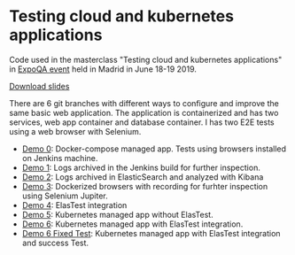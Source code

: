 # Testing cloud and kubernetes applications

Code used in the masterclass "Testing cloud and kubernetes applications" in [ExpoQA event](http://www.expoqa.com) held in Madrid in June 18-19 2019.

[Download slides](https://github.com/codeurjc/expoqa19/blob/master/Testing%20cloud%20and%20Kubernetes%20applications.pdf)

There are 6 git branches with different ways to configure and improve the same basic web application. The application is containerized and has two services, web app container and database container. I has two E2E tests using a web browser with Selenium.

* [Demo 0](https://github.com/codeurjc/expoqa19/tree/demo0): Docker-compose managed app. Tests using browsers installed on Jenkins machine.
* [Demo 1](https://github.com/codeurjc/expoqa19/tree/demo1): Logs archived in the Jenkins build for further inspection.
* [Demo 2](https://github.com/codeurjc/expoqa19/tree/demo2): Logs archived in ElasticSearch and analyzed with Kibana
* [Demo 3](https://github.com/codeurjc/expoqa19/tree/demo3): Dockerized browsers with recording for furhter inspection using Selenium Jupiter.
* [Demo 4](https://github.com/codeurjc/expoqa19/tree/demo4): ElasTest integration
* [Demo 5](https://github.com/codeurjc/expoqa19/tree/demo5): Kubernetes managed app without ElasTest.
* [Demo 6](https://github.com/codeurjc/expoqa19/tree/demo5): Kubernetes managed app with ElasTest integration.
* [Demo 6 Fixed Test](https://github.com/codeurjc/expoqa19/tree/demo5): Kubernetes managed app with ElasTest integration and success Test.
